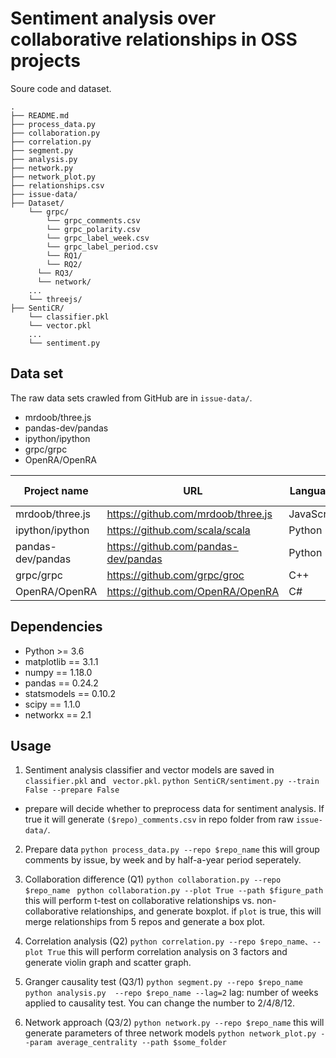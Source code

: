 
# Sentiment analysis over collaborative relationships in OSS projects

Soure code and dataset.

```plain
.
├── README.md
├── process_data.py
├── collaboration.py
├── correlation.py
├── segment.py
├── analysis.py
├── network.py
├── network_plot.py
├── relationships.csv
├── issue-data/
├── Dataset/
    └── grpc/
	    └── grpc_comments.csv
	    └── grpc_polarity.csv
	    └── grpc_label_week.csv
	    └── grpc_label_period.csv
	    └── RQ1/
	    └── RQ2/
      └── RQ3/
      └── network/
    ...
    └── threejs/
├── SentiCR/
    └── classifier.pkl
    └── vector.pkl
    ...
    └── sentiment.py
```

## Data set
The raw data sets crawled from GitHub are in `issue-data/`. 
- mrdoob/three.js
- pandas-dev/pandas
- ipython/ipython
- grpc/grpc
- OpenRA/OpenRA

| Project name | URL | Language | Gathered issues | No. of Developers | Star |
| ------ | ------ | ------ | ------ | ------ | ------ |
| mrdoob/three.js | https://github.com/mrdoob/three.js | JavaScript | 5465 | 2011 | 50249 |
| ipython/ipython | https://github.com/scala/scala | Python | 10172 | 3413 | 13478 |
| pandas-dev/pandas | https://github.com/pandas-dev/pandas | Python | 22854 | 5628 | 18832 |
| grpc/grpc | https://github.com/grpc/groc | C++ | 14828 | 3142 | 20560 |
| OpenRA/OpenRA | https://github.com/OpenRA/OpenRA | C# | 6026 | 682 | 6210 |

## Dependencies

- Python >= 3.6
- matplotlib == 3.1.1
- numpy == 1.18.0
- pandas == 0.24.2
- statsmodels == 0.10.2
- scipy == 1.1.0
- networkx == 2.1

## Usage
1. Sentiment analysis
classifier and vector models are saved in `classifier.pkl` and ` vector.pkl`. 
```python SentiCR/sentiment.py --train False --prepare False```
- prepare will decide whether to preprocess data for sentiment analysis. If true it will generate `($repo)_comments.csv` in repo folder from raw `issue-data/`.

2. Prepare data
```python process_data.py --repo $repo_name```
this will group comments by issue, by week and by half-a-year period seperately.

3. Collaboration difference (Q1)
```python collaboration.py --repo $repo_name ```
```python collaboration.py --plot True --path $figure_path ```
this will perform t-test on collaborative relationships vs. non-collaborative relationships, and generate boxplot.
if `plot` is true, this will merge relationships from 5 repos and generate a box plot.

4. Correlation analysis (Q2)
```python correlation.py --repo $repo_name、--plot True```
this will perform correlation analysis on 3 factors and generate violin graph and scatter graph.

5. Granger causality test (Q3/1)
```python segment.py --repo $repo_name```
```python analysis.py  --repo $repo_name --lag=2```
lag: number of weeks applied to causality test. You can change the number to 2/4/8/12.

6. Network approach (Q3/2)
```python network.py --repo $repo_name```
this will generate parameters of three network models
```python network_plot.py --param average_centrality --path $some_folder```
